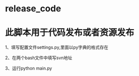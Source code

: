 # release_code
# 此脚本用于代码发布或者资源发布

1、填写配置文件settings.py,里面以py字典的格式存在

2、在两个bash文件中填写svn地址

3、运行python main.py


